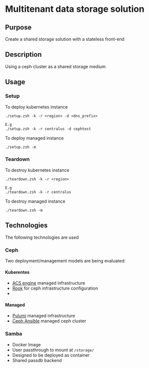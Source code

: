 # Multitenant data storage solution

## Purpose
Create a shared storage solution with a stateless front-end

## Description
Using a ceph cluster as a shared storage medium 

## Usage
### Setup
To deploy kubernetes instance
```
./setup.zsh -k -r <region> -d <dns_prefix>

E.g
./setup.zsh -k -r centralus -d cephtest
```

To deploy managed instance
```
./setup.zsh -m 
```

### Teardown
To destroy kubernetes instance
```
./teardown.zsh -k -r <region>

E.g
./teardown.zsh -k -r centralus
```

To destroy managed instance
```
./teardown.zsh -m 
```

## Technologies
The following technologies are used

### Ceph
Two deployment/management models are being evaluated:
#### Kuberentes
- [ACS engine](https://github.com/Azure/acs-engine) managed infrastructure
- [Rook](https://github.com/rook/rook) for ceph infrastructure configuration
- 
#### Managed
- [Pulumi](https://www.pulumi.com/) managed infrastructure
- [Ceph Ansible](http://docs.ceph.com/ceph-ansible/master/) managed ceph cluster

### Samba
- Docker Image
- User passthrough to mount at `/storage/`
- Designed to be deployed as container
- Shared passdb backend